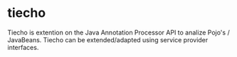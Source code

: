 # tiecho
Tiecho is extention on the Java Annotation Processor API to analize Pojo's / JavaBeans. Tiecho can be extended/adapted using service provider interfaces.
